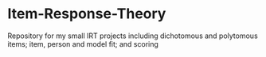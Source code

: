 # Item-Response-Theory
Repository for my small IRT projects including dichotomous and polytomous items; item, person and model fit; and scoring
